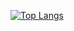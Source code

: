 [![Top Langs](https://github-readme-stats.vercel.app/api/top-langs/?username=edx0n&layout=donut&theme=onedark#gh-dark-mode-only)](https://github.com/edx0n/github-readme-stats)
